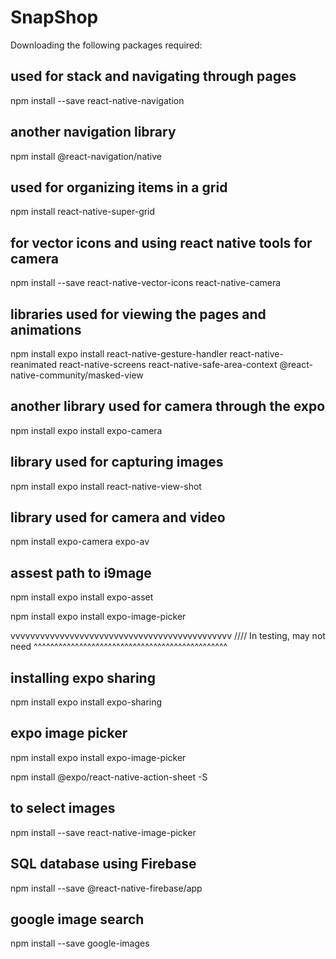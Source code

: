 # SnapShop
Downloading the following packages required:

## used for stack and navigating through pages
npm install --save react-native-navigation

## another navigation library
npm install @react-navigation/native

## used for organizing items in a grid
npm install react-native-super-grid

## for vector icons and using react native tools for camera
npm install --save react-native-vector-icons react-native-camera

## libraries used for viewing the pages and animations
npm install expo install react-native-gesture-handler react-native-reanimated react-native-screens react-native-safe-area-context @react-native-community/masked-view

## another library used for camera through the expo
npm install expo install expo-camera

## library used for capturing images
npm install expo install react-native-view-shot

## library used for camera and video
npm install expo-camera expo-av

## assest path to i9mage
npm install expo install expo-asset


npm install expo install expo-image-picker

vvvvvvvvvvvvvvvvvvvvvvvvvvvvvvvvvvvvvvvvvvvvv
//// In testing, may not need
^^^^^^^^^^^^^^^^^^^^^^^^^^^^^^^^^^^^^^^^^^^^^^^
## installing expo sharing
npm install expo install expo-sharing

## expo image picker
npm install expo install expo-image-picker

npm install @expo/react-native-action-sheet -S


## to select images
npm install --save react-native-image-picker

## SQL database using Firebase
npm install --save @react-native-firebase/app

## google image search
<!-- npm install react-native-google-image-search -->

npm install --save google-images
